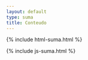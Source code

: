 ```yaml
---
layout: default
type: suma
title: Conteudo
---
```


{% include html-suma.html %}

{% include js-suma.html %}

<script>
	getTitleParam();

  const data = apiSuma(
    "suma_tconteudo?id_artigo=eq."+ getParam("id"),
    false
  );
</script>
